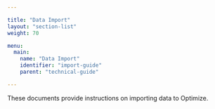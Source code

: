 ```yaml
---

title: "Data Import"
layout: "section-list"
weight: 70

menu:
  main:
    name: "Data Import"
    identifier: "import-guide"
    parent: "technical-guide"

---
```


These documents provide instructions on importing data to Optimize.
